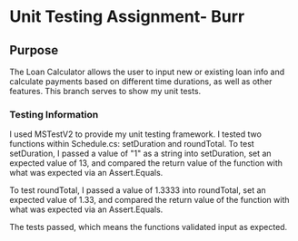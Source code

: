 # Unit Testing Assignment- Burr

<h2> Purpose </h2>
The Loan Calculator allows the user to input new or existing loan info and calculate payments based on different time durations, as well as other features. This branch serves to show my unit tests.

<h3> Testing Information </h3>

I used MSTestV2 to provide my unit testing framework. I tested two functions within Schedule.cs: setDuration and roundTotal. 
To test setDuration, I passed a value of "1" as a string into setDuration, set an expected value of 13, and compared the return value of the function with what was expected via an Assert.Equals. 


To test roundTotal, I passed a value of 1.3333 into roundTotal, set an expected value of 1.33, and compared the return value of the function with what was expected via an Assert.Equals.

The tests passed, which means the functions validated input as expected. 
